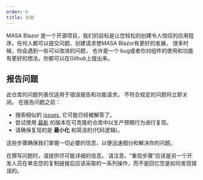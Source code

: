 ```yaml
---
order: 6
title: 贡献
---
```


MASA Blazor 是一个开源项目，我们的目标是让您轻松的创建令人惊叹的应用程序。任何人都可以提交问题、创建请求使MASA Blazor有更好的发展， 
很多时候，你会遇到一些可以改进的问题， 也许是一个 bug或者你对组件的使用和功能有更好的想法，你都可以在Github上提出来。 

## 报告问题

此仓库的问题列表仅适用于错误报告和功能请求。 不符合规定的问题将立即关闭。 在报告问题之前：

- 搜索相似的 [issues](https://github.com/BlazorComponent/MASA.Blazor/issues), 它可能已经被解答了。
- 尝试使用 [最新](https://github.com/BlazorComponent/MASA.Blazor) 的版本在可克隆的仓库中以生产预期行为进行复现。
- 请确保复现的是 **最小化** 和简洁的(代码逻辑)。

这些步骤确保我们掌握一切必要的信息，以便迅速细分和解决你的问题。

在撰写问题时，请提供尽可能详细的信息。 请注意，“重现步骤”应该是另一个开发人员在单击您的复制链接后应该采取的一系列操作，而不是回忆您是如何发现错误的。
